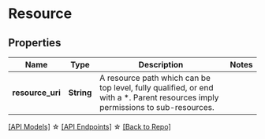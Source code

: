# Resource

## Properties

Name | Type | Description | Notes
------------ | ------------- | ------------- | -------------
**resource_uri** | **String** | A resource path which can be top level, fully qualified, or end with a *. Parent resources imply permissions to sub-resources. | 

[[API Models]](./README.md#documentation-for-models) ☆ [[API Endpoints]](./README.md#documentation-for-api-endpoints) ☆ [[Back to Repo]](./README.md)


